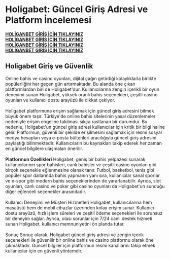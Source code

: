 <h1>Holigabet: Güncel Giriş Adresi ve Platform İncelemesi</h1>
<B><a href="https://holiganbet1040.com.tr">HOLİGANBET GİRİŞ İÇİN TIKLAYINIZ</a></B><br>
<B><a href="https://holiganbet1040.com.tr">HOLİGANBET GİRİŞ İÇİN TIKLAYINIZ</a></B><br>
<B><a href="https://holiganbet1040.com.tr">HOLİGANBET GİRİŞ İÇİN TIKLAYINIZ</a></B><br>
<B><a href="https://holiganbet1040.com.tr">HOLİGANBET GİRİŞ İÇİN TIKLAYINIZ</a></B><br>



<h2>Holigabet Giriş ve Güvenlik</h2><b></b>
Online bahis ve casino oyunları, dijital çağın getirdiği kolaylıklarla birlikte popülerliğini her geçen gün artırmaktadır. Bu alanda öne çıkan platformlardan biri de Holigabet'dur. Kullanıcılarına zengin içerikli bir oyun deneyimi sunan Holigabet, yüksek oranlı bahis seçenekleri, çeşitli casino oyunları ve kullanıcı dostu arayüzü ile dikkat çekiyor.
<br><br>
Holigabet platformuna erişim sağlamak için güncel giriş adresini bilmek büyük önem taşır. Türkiye'de online bahis sitelerinin yasal düzenlemeler nedeniyle erişim engeline takılması sıkça rastlanan bir durumdur. Bu nedenle, Holigabet'un güncel giriş adresi kullanıcılar için kritik bir bilgi haline gelir. Platformun, güvenli bir şekilde erişilmesini sağlamak için resmi sosyal medya hesapları veya e-posta bültenleri aracılığıyla güncel giriş adresini paylaştığı bilinmektedir. Kullanıcıların bu kaynakları takip ederek her zaman en güncel bilgilere ulaşmaları önerilir.
<br><br>
<b>Platformun Özellikleri</b>
Holigabet, geniş bir bahis yelpazesi sunarak kullanıcılarının spor bahisleri, canlı bahisler ve çeşitli casino oyunları gibi birçok seçenekle eğlenmesine olanak tanır. Futbol, basketbol, tenis gibi popüler spor dallarında bahis yapmanın yanı sıra, kullanıcılar sanal sporlar ve e-spor gibi modern bahis seçeneklerinden de yararlanabilir. Ayrıca, slot oyunları, canlı casino ve poker gibi casino oyunları da Holigabet'un sunduğu diğer eğlenceli seçenekler arasındadır.
<br><br>
Kullanıcı Deneyimi ve Müşteri Hizmetleri
Holigabet, kullanıcılarına hem masaüstü hem de mobil cihazlar üzerinden kolay erişim sunar. Kullanıcı dostu arayüzü, hızlı işlem süreleri ve çeşitli ödeme seçenekleri ile sorunsuz bir deneyim sağlar. Ayrıca, olası sorunlar için 7/24 canlı destek hizmeti sunan Holigabet, kullanıcı memnuniyetini ön planda tutar.
<br><br>
Sonuç
Sonuç olarak, Holigabet güncel giriş adresi ve zengin içerik seçenekleri ile güvenilir bir online bahis ve casino platformu olarak öne çıkmaktadır. Güncel bilgiler için platformun resmi kanallarını takip etmek kullanıcılar için en güvenli yöntemdir.

